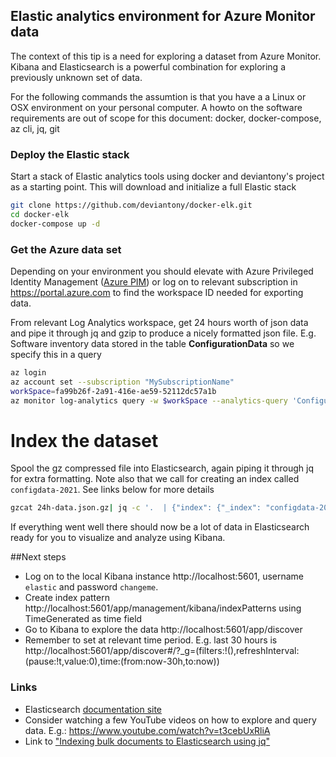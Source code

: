 ## Elastic analytics environment for Azure Monitor data

The context of this tip is a need for exploring a dataset from Azure Monitor. Kibana and Elasticsearch is a powerful combination 
for exploring a previously unknown set of data.


For the following commands the assumtion is that you have a a Linux or OSX environment on your personal computer. 
A howto on the software requirements are out of scope for this document: docker, docker-compose, az cli, jq, git

### Deploy the Elastic stack
Start a stack of Elastic analytics tools using docker and deviantony's project as a starting point. This will download and initialize a full Elastic stack 
```bash
git clone https://github.com/deviantony/docker-elk.git
cd docker-elk
docker-compose up -d
```

### Get the Azure data set
Depending on your environment you should elevate with Azure Privileged Identity Management ([Azure PIM](https://docs.microsoft.com/en-us/azure/role-based-access-control/elevate-access-global-admin?toc=/azure/active-directory/privileged-identity-management/toc.json)) 
or log on to relevant subscription in https://portal.azure.com to find the workspace ID needed for exporting data.

From relevant Log Analytics workspace, get 24 hours worth of json data and pipe it through jq and gzip to produce a nicely formatted json file. 
E.g. Software inventory data stored in the table **ConfigurationData** so we specify this in a query
```bash
az login
az account set --subscription "MySubscriptionName"
workSpace=fa99b26f-2a91-416e-ae59-52112dc57a1b
az monitor log-analytics query -w $workSpace --analytics-query 'ConfigurationData' -t PT24H | jq -c '.[]' | gzip > 24h-data.json.gz
```

# Index the dataset
Spool the gz compressed file into Elasticsearch, again piping it through jq for extra formatting. 
Note also that we call for creating an index called `configdata-2021`. See links below for more details
```bash
gzcat 24h-data.json.gz| jq -c '.  | {"index": {"_index": "configdata-2021", "_type": "doc_type"}}, .' | curl -u elastic:changeme -XPOST "http://localhost:9200/_bulk" -H 'Content-Type: application/json' --data-binary @-
```
If everything went well there should now be a lot of data in Elasticsearch ready for you to visualize and analyze using Kibana. 


##Next steps
- Log on to the local Kibana instance http://localhost:5601, username `elastic` and password `changeme`.
- Create index pattern http://localhost:5601/app/management/kibana/indexPatterns using TimeGenerated as time field
- Go to Kibana to explore the data http://localhost:5601/app/discover
- Remember to set at relevant time period. E.g. last 30 hours is
   http://localhost:5601/app/discover#/?_g=(filters:!(),refreshInterval:(pause:!t,value:0),time:(from:now-30h,to:now))

### Links
- Elasticsearch [documentation site](https://www.elastic.co/guide/index.html)
- Consider watching a few YouTube videos on how to explore and query data. E.g.: https://www.youtube.com/watch?v=t3cebUxRliA
- Link to ["Indexing bulk documents to Elasticsearch using jq"](https://vagisha23.wordpress.com/2020/07/26/indexing-bulk-documents-to-elasticsearch-using-jq/)
